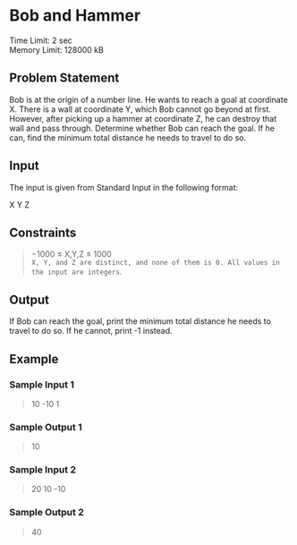 # Bob and Hammer
Time Limit: 2 sec<br>
Memory Limit: 128000 kB
## Problem Statement
Bob is at the origin of a number line. He wants to reach a goal at coordinate X.
There is a wall at coordinate Y, which Bob cannot go beyond at first. However, after picking up a hammer at coordinate Z, he can destroy that wall and pass through.
Determine whether Bob can reach the goal. If he can, find the minimum total distance he needs to travel to do so.
## Input
The input is given from Standard Input in the following format:

X Y Z

## Constraints
> −1000 ≤ X,Y,Z ≤ 1000 <br>
`X, Y, and Z are distinct, and none of them is 0.
All values in the input are integers`.
## Output
If Bob can reach the goal, print the minimum total distance he needs to travel to do so. If he cannot, print -1 instead.
## Example
### Sample Input 1
> 10 -10 1
### Sample Output 1
> 10

### Sample Input 2
> 20 10 -10
### Sample Output 2
> 40
